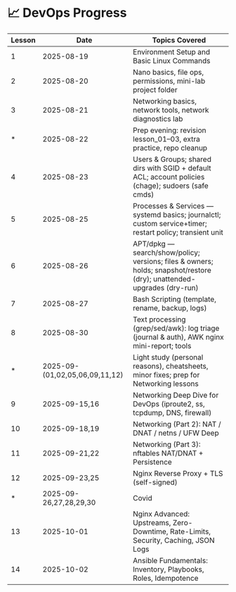 # 📈 DevOps Progress

| Lesson | Date | Topics Covered |
|-----|------|----------------|
| 1 | 2025-08-19 | Environment Setup and Basic Linux Commands |
| 2 | 2025-08-20 | Nano basics, file ops, permissions, mini-lab project folder |
| 3 | 2025-08-21 | Networking basics, network tools, network diagnostics lab |
| * | 2025-08-22 | Prep evening: revision lesson_01–03, extra practice, repo cleanup |
| 4 | 2025-08-23 | Users & Groups; shared dirs with SGID + default ACL; account policies (chage); sudoers (safe cmds) |
| 5 | 2025-08-25 | Processes & Services — systemd basics; journalctl; custom service+timer; restart policy; transient unit |
| 6 | 2025-08-26 | APT/dpkg — search/show/policy; versions; files & owners; holds; snapshot/restore (dry); unattended-upgrades (dry-run) |
| 7 | 2025-08-27 | Bash Scripting (template, rename, backup, logs) |
| 8 | 2025-08-30 | Text processing (grep/sed/awk): log triage (journal & auth), AWK nginx mini-report; tools |
| * | 2025-09-(01,02,05,06,09,11,12) | Light study (personal reasons), cheatsheets, minor fixes; prep for Networking lessons |
| 9 | 2025-09-15,16 | Networking Deep Dive for DevOps (iproute2, ss, tcpdump, DNS, firewall) |
| 10 | 2025-09-18,19 | Networking (Part 2): NAT / DNAT / netns / UFW Deep |
| 11 | 2025-09-21,22 | Networking (Part 3): nftables NAT/DNAT + Persistence |
| 12 | 2025-09-23,25 | Nginx Reverse Proxy + TLS (self-signed) |
| * | 2025-09-26,27,28,29,30 | Covid |
| 13 | 2025-10-01 | Nginx Advanced: Upstreams, Zero-Downtime, Rate-Limits, Security, Caching, JSON Logs |
| 14 | 2025-10-02 | Ansible Fundamentals: Inventory, Playbooks, Roles, Idempotence |